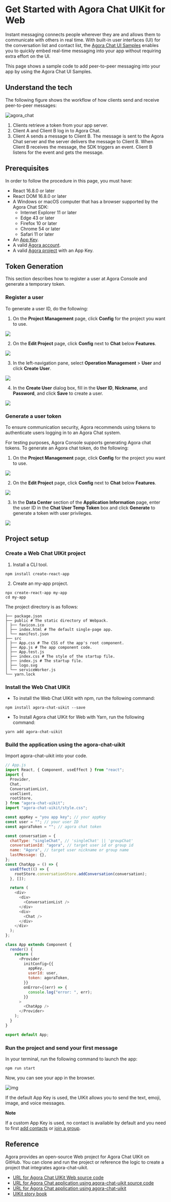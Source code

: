 # Get Started with Agora Chat UIKit for Web

Instant messaging connects people wherever they are and allows them to communicate with others in real time. With built-in user interfaces (UI) for the conversation list and contact list, the [Agora Chat UI Samples](https://github.com/AgoraIO-Usecase/AgoraChat-UIKit-web) enables you to quickly embed real-time messaging into your app without requiring extra effort on the UI.

This page shows a sample code to add peer-to-peer messaging into your app by using the Agora Chat UI Samples.

## Understand the tech

The following figure shows the workflow of how clients send and receive peer-to-peer messages:

![agora_chat](https://docs.agora.io/en/assets/images/get-started-sdk-understand-009486abec0cc276183ab535456cf889.png)

1. Clients retrieve a token from your app server.
2. Client A and Client B log in to Agora Chat.
3. Client A sends a message to Client B. The message is sent to the Agora Chat server and the server delivers the message to Client B. When Client B receives the message, the SDK triggers an event. Client B listens for the event and gets the message.

## Prerequisites

In order to follow the procedure in this page, you must have:

- React 16.8.0 or later
- React DOM 16.8.0 or later
- A Windows or macOS computer that has a browser supported by the Agora Chat SDK:
  - Internet Explorer 11 or later
  - Edge 43 or later
  - Firefox 10 or later
  - Chrome 54 or later
  - Safari 11 or later
- An [App Key](./enable#get-the-information-of-the-chat-project).
- A valid [Agora account](https://docs.agora.io/en/video-calling/reference/manage-agora-account/?platform=web#create-an-agora-account).
- A valid [Agora project](https://docs.agora.io/en/video-calling/reference/manage-agora-account/?platform=web#create-an-agora-project) with an App Key.

## Token Generation

This section describes how to register a user at Agora Console and generate a temporary token.

### Register a user

To generate a user ID, do the following:

1. On the **Project Management** page, click **Config** for the project you want to use.

![](https://web-cdn.agora.io/docs-files/1664531061644)

2. On the **Edit Project** page, click **Config** next to **Chat** below **Features**.

![](https://web-cdn.agora.io/docs-files/1664531091562)

3. In the left-navigation pane, select **Operation Management** > **User** and click **Create User**.

![](https://web-cdn.agora.io/docs-files/1664531141100)

4. In the **Create User** dialog box, fill in the **User ID**, **Nickname**, and **Password**, and click **Save** to create a user.

![](https://web-cdn.agora.io/docs-files/1664531162872)

### Generate a user token

To ensure communication security, Agora recommends using tokens to authenticate users logging in to an Agora Chat system.

For testing purposes, Agora Console supports generating Agora chat tokens. To generate an Agora chat token, do the following:

1. On the **Project Management** page, click **Config** for the project you want to use.

![](https://web-cdn.agora.io/docs-files/1664531061644)

2. On the **Edit Project** page, click **Config** next to **Chat** below **Features**.

![](https://web-cdn.agora.io/docs-files/1664531091562)

3. In the **Data Center** section of the **Application Information** page, enter the user ID in the **Chat User Temp Token** box and click **Generate** to generate a token with user privileges.

![](https://web-cdn.agora.io/docs-files/1664531214169)

## Project setup

### Create a Web Chat UIKit project

1. Install a CLI tool.

```
npm install create-react-app
```

2. Create an my-app project.

```
npx create-react-app my-app
cd my-app
```

The project directory is as follows:

```
├── package.json
├── public # The static directory of Webpack.
│ ├── favicon.ico
│ ├── index.html # The default single-page app.
│ └── manifest.json
├── src
│ ├── App.css # The CSS of the app's root component.
│ ├── App.js # The app component code.
│ ├── App.test.js
│ ├── index.css # The style of the startup file.
│ ├── index.js # The startup file.
│ ├── logo.svg
│ └── serviceWorker.js
└── yarn.lock
```

### Install the Web Chat UIKit

- To install the Web Chat UIKit with npm, run the following command:

```
npm install agora-chat-uikit --save
```

- To Install Agora chat UIKit for Web with Yarn, run the following command:

```
yarn add agora-chat-uikit
```

### Build the application using the agora-chat-uikit

Import agora-chat-uikit into your code.

```javascript
// App.js
import React, { Component, useEffect } from "react";
import {
  Provider,
  Chat,
  ConversationList,
  useClient,
  rootStore,
} from "agora-chat-uikit";
import "agora-chat-uikit/style.css";

const appKey = "you app key"; // your appKey
const user = ""; // your user ID
const agoraToken = ""; // agora chat token

const conversation = {
  chatType: "singleChat", // 'singleChat' || 'groupChat'
  conversationId: "agora", // target user id or group id
  name: "Agora", // target user nickname or group name
  lastMessage: {},
};
const ChatApp = () => {
  useEffect(() => {
    rootStore.conversationStore.addConversation(conversation);
  }, []);

  return (
    <div>
      <div>
        <ConversationList />
      </div>
      <div>
        <Chat />
      </div>
    </div>
  );
};

class App extends Component {
  render() {
    return (
      <Provider
        initConfig={{
          appKey,
          userId: user,
          token: agoraToken,
        }}
        onError={(err) => {
          console.log("error: ", err);
        }}
      >
        <ChatApp />
      </Provider>
    );
  }
}

export default App;
```

### Run the project and send your first message

In your terminal, run the following command to launch the app:

```
npm run start
```

Now, you can see your app in the browser.

![img](https://github.com/AgoraIO-Usecase/AgoraChat-UIKit-web/blob/UIKit-1.2/docs/image/chat.png)

If the default App Key is used, the UIKit allows you to send the text, emoji, image, and voice messages.

**Note**

If a custom App Key is used, no contact is available by default and you need to first [add contacts](https://docs.agora.io/en/agora-chat/client-api/contacts) or [join a group](https://docs.agora.io/en/agora-chat/client-api/chat-group/manage-chat-groups).

## Reference

Agora provides an open-source Web project for Agora Chat UIKit on GitHub. You can clone and run the project or reference the logic to create a project that integrates agora-chat-uikit.

- [URL for Agora Chat UIKit Web source code](https://github.com/AgoraIO-Usecase/AgoraChat-UIKit-web/blob/UIKit-1.2)
- [URL for Agora Chat application using agora-chat-uikit source code](https://github.com/AgoraIO-Usecase/AgoraChat-web/tree/dev-1.2)
- [URL for Agora Chat application using agora-chat-uikit](https://webdemo.chat.agora.io/#/login)
- [UIKit story book](https://storybook.easemob.com/?path=/story/pure-component-avatar--avatar-1)
